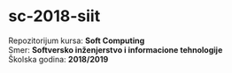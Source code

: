 # sc-2018-siit

Repozitorijum kursa: **Soft Computing**  
Smer: **Softversko inženjerstvo i informacione tehnologije**  
Školska godina: **2018/2019**  

